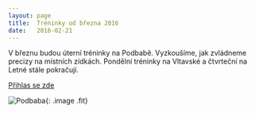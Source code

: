 ```yaml
---
layout: page
title:  Tréninky od března 2016
date:   2016-02-21
---
```


V březnu budou úterní tréninky na Podbabě. Vyzkoušíme, jak zvládneme precizy na místních zídkách. Pondělní tréninky na Vltavské a čtvrteční na Letné stále pokračují.

<a href="/treninky/#prihlaska" class="button special fit big">Přihlas se zde</a>

![Podbaba](https://lh3.googleusercontent.com/X43NMG_n8QkB3vnq4MiQYKucUeKlXu23NbSRi41FktRkJfthXFRvWxuYiCMRO4NJQ4ABU51L9K94qeacOzuJe4tRbjW8DB2lDmQis62Wp7u2SxcZAXl4Exbb-hihL6tjGl7tpapibhTLJm-Ov7Hb4-e8BWNNQbvuJFicMhhUHhAJMz7Buagd7EH7R5803nB-ImAr4YorJEHA36_bNQJSWZyc0Pb5qyhD2RXN_DDw6Oa2ghr7_4h_3IRF5uzSLqDYBJkL3RjSXAvQB478zvVX-4_2J2EIvk0_OtZ1FUgWoOIWPEeFAORNCXo_Dk3If8HyUtJYLrpsrI5YodNValG6cPDoTZnhSwrnQn0vtNUTyNrbjT92IGD7YYA-vVP1ZQrAhdkQcxp2ui5wUg3RlebsAwKJ1qUQiaEnqYvbseJ7wCMggLhm475ZrcEYeI7xzCZR-SwZFajxcxZ0jMDnb1GE00oVwIiftLWs86zql60CR-tQch0pCzUAc9VjL8ptgFUL2HSD4xtatLo8nhBpMLyBTFKmjOoCTYFexDN33Oe-iA2q8CjhaLKZ0prcifi_1rCYhlF7){: .image .fit}

<meta name="description" content="V březnu budou úterní tréninky na Podbabě. Vyzkoušíme, jak zvládneme precizy na místních zídách. Pondělní tréninky na Vltavské a čtvrteční na Letné stále pokračují.">

<link rel="image_src" href="https://lh3.googleusercontent.com/X43NMG_n8QkB3vnq4MiQYKucUeKlXu23NbSRi41FktRkJfthXFRvWxuYiCMRO4NJQ4ABU51L9K94qeacOzuJe4tRbjW8DB2lDmQis62Wp7u2SxcZAXl4Exbb-hihL6tjGl7tpapibhTLJm-Ov7Hb4-e8BWNNQbvuJFicMhhUHhAJMz7Buagd7EH7R5803nB-ImAr4YorJEHA36_bNQJSWZyc0Pb5qyhD2RXN_DDw6Oa2ghr7_4h_3IRF5uzSLqDYBJkL3RjSXAvQB478zvVX-4_2J2EIvk0_OtZ1FUgWoOIWPEeFAORNCXo_Dk3If8HyUtJYLrpsrI5YodNValG6cPDoTZnhSwrnQn0vtNUTyNrbjT92IGD7YYA-vVP1ZQrAhdkQcxp2ui5wUg3RlebsAwKJ1qUQiaEnqYvbseJ7wCMggLhm475ZrcEYeI7xzCZR-SwZFajxcxZ0jMDnb1GE00oVwIiftLWs86zql60CR-tQch0pCzUAc9VjL8ptgFUL2HSD4xtatLo8nhBpMLyBTFKmjOoCTYFexDN33Oe-iA2q8CjhaLKZ0prcifi_1rCYhlF7" />